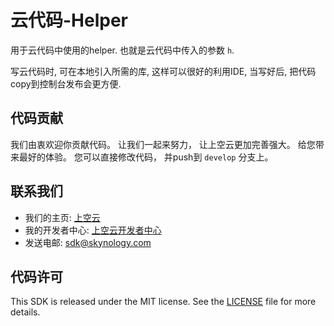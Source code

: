 # 云代码-Helper 

用于云代码中使用的helper. 也就是云代码中传入的参数 `h`. 

写云代码时, 可在本地引入所需的库, 这样可以很好的利用IDE, 当写好后, 把代码copy到控制台发布会更方便.


## 代码贡献
我们由衷欢迎你贡献代码。 让我们一起来努力， 让上空云更加完善强大。 给您带来最好的体验。 您可以直接修改代码， 并push到 `develop` 分支上。

## 联系我们

* 我们的主页: [上空云](https://www.skynology.com)
* 我的开发者中心: [上空云开发者中心](http://developer.skynology.com)
* 发送电邮: sdk@skynology.com

## 代码许可
This SDK is released under the MIT license. See the [LICENSE](https://github.com/skynology/objc-sdk/blob/master/LICENSE) file for more details.

